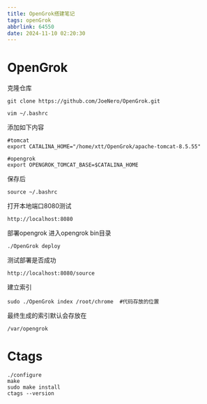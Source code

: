 ```yaml
---
title: OpenGrok搭建笔记
tags: openGrok
abbrlink: 64550
date: 2024-11-10 02:20:30
---
```

# OpenGrok
克隆仓库
```
git clone https://github.com/JoeNero/OpenGrok.git
```
```
vim ~/.bashrc
```
添加如下内容
```
#tomcat 
export CATALINA_HOME="/home/xtt/OpenGrok/apache-tomcat-8.5.55"

#opengrok
export OPENGROK_TOMCAT_BASE=$CATALINA_HOME
```
保存后
```
source ~/.bashrc
```
打开本地端口8080测试
```
http://localhost:8080
```
部署opengrok
进入opengrok bin目录
```
./OpenGrok deploy
```
测试部署是否成功
```
http://localhost:8080/source
```
建立索引
```
sudo ./OpenGrok index /root/chrome  #代码存放的位置
```
最终生成的索引默认会存放在
```
/var/opengrok
```

# Ctags

```
./configure
make
sudo make install
ctags --version
```


